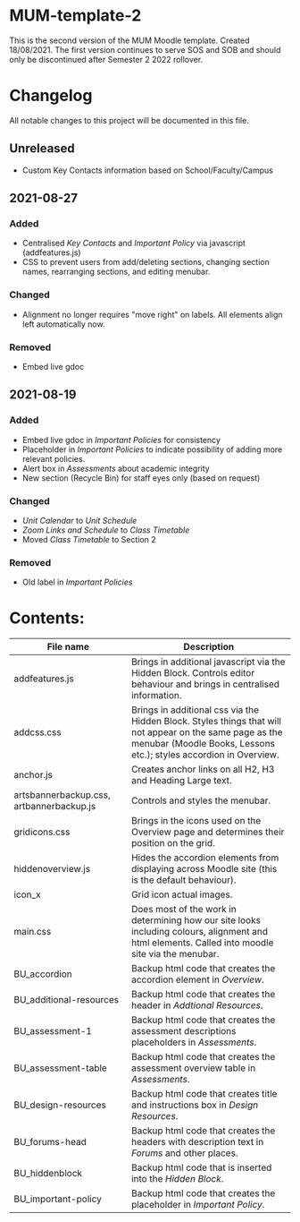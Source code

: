# MUM-template-2 #
This is the second version of the MUM Moodle template. Created 18/08/2021. The first version continues to serve SOS and SOB and should only be discontinued after Semester 2 2022 rollover.

# Changelog #
All notable changes to this project will be documented in this file.

## Unreleased ##
- Custom Key Contacts information based on School/Faculty/Campus

## 2021-08-27 ##
### Added ###
- Centralised _Key Contacts_ and _Important Policy_ via javascript (addfeatures.js)
- CSS to prevent users from add/deleting sections, changing section names, rearranging sections, and editing menubar.

### Changed ###
- Alignment no longer requires "move right" on labels. All elements align left automatically now.

### Removed ###
- Embed live gdoc


## 2021-08-19 ##

### Added ###
- Embed live gdoc in _Important Policies_ for consistency
- Placeholder in _Important Policies_ to indicate possibility of adding more relevant policies.
- Alert box in _Assessments_ about academic integrity
- New section (Recycle Bin) for staff eyes only (based on request)

### Changed ###
- _Unit Calendar_ to _Unit Schedule_
- _Zoom Links and Schedule_ to _Class Timetable_
- Moved _Class Timetable_ to Section 2

### Removed ###
- Old label in _Important Policies_

# Contents: #

File name     | Description
------------- | -------------
addfeatures.js | Brings in additional javascript via the Hidden Block. Controls editor behaviour and brings in centralised information.
addcss.css    | Brings in additional css via the Hidden Block. Styles things that will not appear on the same page as the menubar (Moodle Books, Lessons etc.); styles accordion in Overview.
anchor.js     | Creates anchor links on all H2, H3 and Heading Large text. 
artsbannerbackup.css, artbannerbackup.js | Controls and styles the menubar.
gridicons.css | Brings in the icons used on the Overview page and determines their position on the grid.
hiddenoverview.js | Hides the accordion elements from displaying across Moodle site (this is the default behaviour).
icon_x | Grid icon actual images.
main.css      | Does most of the work in determining how our site looks including colours, alignment and html elements. Called into moodle site via the menubar.
BU_accordion | Backup html code that creates the accordion element in _Overview_.
BU_additional-resources | Backup html code that creates the header in _Addtional Resources_.
BU_assessment-1 | Backup html code that creates the assessment descriptions placeholders in _Assessments_.
BU_assessment-table | Backup html code that creates the assessment overview table in _Assessments_.
BU_design-resources | Backup html code that creates title and instructions box in _Design Resources_.
BU_forums-head | Backup html code that creates the headers with description text in _Forums_ and other places.
BU_hiddenblock | Backup html code that is inserted into the _Hidden Block_.
BU_important-policy | Backup html code that creates the placeholder in _Important Policy_.





